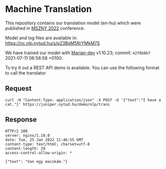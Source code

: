 # Machine Translation

This repository contains our translation model (en-hu) which were published in [MSZNY 2022](https://rgai.inf.u-szeged.hu/mszny2022) conference.

Model and log files are available in: https://nc.nlp.nytud.hu/s/p23BsM5RrYMkM7S

We have trained our model with [Marian-dev](https://github.com/marian-nmt/marian-dev) v1.10.23; commit: `42f0b8b7` 2021-07-11 06:56:58 +0100.

To try it out a REST API demo is available. You can use the following format to call the translator

## Request
```
curl -H "Content-Type: application/json" -X POST -d '{"text":"I have a cat."}' https://juniper.nytud.hu/demo/nlp/trans
```

## Response
```
HTTP/2 200
server: nginx/1.18.0
date: Tue, 25 Jan 2022 11:46:55 GMT
content-type: text/html; charset=utf-8
content-length: 29
access-control-allow-origin: *

{"text": "Van egy macskám."}
```
